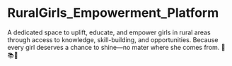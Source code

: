 # RuralGirls_Empowerment_Platform
<p>A dedicated space to uplift, educate, and empower girls in rural areas through access to knowledge, skill-building, and opportunities. Because every girl deserves a chance to shine—no mater where she comes from. 💪📚💡</p>
